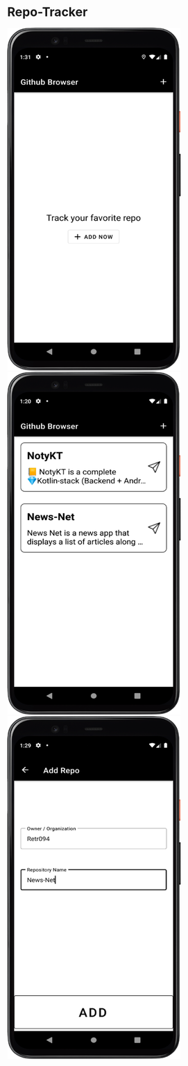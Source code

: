# Repo-Tracker

<img src="Screenshots/EmptyScreen.png" width="400" height="790">
<img src="Screenshots/HomeFragment.png" width="400" height="790">
<img src="Screenshots/AddRepoFragment.png" width="400" height="790">
